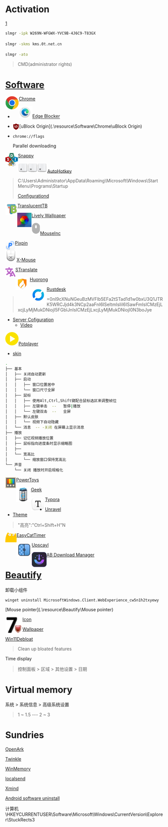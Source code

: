 



# Activation

[1](./images)

```bash
slmgr -ipk W269N-WFGWX-YVC9B-4J6C9-T83GX

slmgr -skms kms.0t.net.cn

slmgr -ato
```

>CMD(administrator rights)









# [Software](.\resource\Software)

<img src=".\images\chrome.webp" align="left" alt="chrome" style="zoom: 67%;" />[Chrome](.\resource\Software\Chrome)

- <img src=".\images\Edge Blocker.png" alt="Edge Blocker" style="zoom:15%;" />[Edge Blocker](https://www.sordum.org/9312/)

- <img src=".\images\uBlock Origin.png" align="left" alt="uBlock Origin" style="zoom:2%;" /> [uBlock Origin](.\resource\Software\Chrome\uBlock Origin)

- `chrome://flags`

  Parallel downloading





<img src=".\images\Snappy.png" align="left" alt="Snappy" style="zoom:53%;" />[Snappy](https://sdi-tool.org/download/)





<img src=".\images\ahp.png" alt="ahp" style="zoom:30%;" />[AutoHotkey](https://www.autohotkey.com/)

> C:\Users\Administrator\AppData\Roaming\Microsoft\Windows\Start Menu\Programs\Startup
>
> [Configurationd](.\resource\Software\AutoHotkey)



<img src=".\images\TranslucentTB.png" alt="TranslucentTB" align="left" style="zoom: 80%;" />[TranslucentTB](https://apps.microsoft.com/detail/9pf4kz2vn4w9?ocid=badge&rtc=1&hl=zh-cn&gl=HK)



<img src="./images/Lively Wallpaper.jpg" align="left" alt="Lively Wallpaper" style="zoom: 20%;" /> [Lively Wallpaper](https://apps.microsoft.com/detail/9ntm2qc6qws7?hl=en-US&gl=US)



<img src=".\images\MouseInc.png" alt="MouseInc" style="zoom:35%;" />[MouseInc](.\resource\Software\MouseInc)



<img src=".\images\pixpin.png" align="left" alt="pixpin" style="zoom:3%;" />[Pixpin](https://pixpinapp.com/)



<img src=".\images\X -Mouse .png" alt="X -Mouse " style="zoom: 16%;" />[X-Mouse](https://x-mouse-button-control.en.softonic.com/) 	 



<img src=".\images\STranslate.png" align="left" alt="STranslate" />[STranslate](https://github.com/ZGGSONG/STranslate/releases/)



<img src=".\images\huorong.png" align="left" alt="huorong" style="zoom:15%;" />[Huorong](https://www.huorong.cn/)



<img src=".\images\rustdesk.png" align="left" alt="rustdesk" style="zoom: 67%;" />[Rustdesk](https://github.com/rustdesk/rustdesk/releases/tag/1.3.1)

> =0nI9cXNuNGeuBzMVFlb5EFa2tSTad1d1w0bxU3Q1JTRK5WRCJjd4k3NCp2aaFnI6ISeltmIsIiI6ISawFmIsICMzEjLxcjLyMjMukDNiojI5FGblJnIsICMzEjLxcjLyMjMukDNiojI0N3boJye

- [Server Cofiguration](https://www.smianao.com/1291.html)
  - [Video](https://www.bilibili.com/video/BV1CTxee4Ei8/?spm_id_from=333.999.0.0)



<img src=".\images\potplayer.png" alt="potplayer" style="zoom:35%;" />[Potplayer](https://potplayer.io/?lang=zh_CN&utm_source=xinquji)

- [skin](.\resource\Software\Potplayer)

```bash
.
├── 基本
│   ├── 关闭自动更新
│   ├── 启动 
│   │   ├── 窗口位置居中
│   │   └── 窗口尺寸全屏
│   ├── 鼠标
│   │   ├── 使用Alt,Ctrl,Shift键配合鼠标选区来调整帧位
│   │   ├── 左键单击  --   暂停|播放
│   │   └── 左键双击  --   全屏
│   ├── 默认皮肤 
│   │   └── 视频下自动隐藏
│   └── 消息  -- -关闭 在屏幕上显示消息
├── 播放 
│   ├── 记忆视频播放位置
│   ├── 鼠标指向进度条时显示缩略图
│   ├── 
│   └── 宽高比
│       └── 缩放窗口保持宽高比
└── 声音
    └── 关闭 播放时开启规格化

```



<img src=".\images\PowerToys.jpg" align="left" alt="PowerToys" style="zoom:40%;" />[PowerToys](https://github.com/microsoft/PowerToys/releases/)



<img src=".\images\geek.png" align="left" alt="geek" style="zoom:73%;" />[Geek](https://geekuninstaller.com/)



<img src=".\images\typora.png" align="left" alt="typora" style="zoom:70%;" />[Typora](https://typora.io/)

- [Unravel](.\resource\Software\Typora)
- [Theme](https://github.com/vladelaina/Typora-Theme)

> "高亮":"Ctrl+Shift+H"N



<img src=".\images\EasyCattimers.png" align="left" alt="EasyCatTime" style="zoom:7%;" />[EasyCatTimer](https://github.com/xujiangjiang/Easy-Cat-Timer)





<img src=".\images\upscayl.png" align="left" alt="upscayl" />[Upscayl](https://github.com/upscayl/upscayl)







<img src="./images/AB Download Manager.png" alt="AB Download Manager" align = "left" style="zoom: 47%;" />[AB Download Manager](https://github.com/amir1376/ab-download-manager/releases/tag/v1.4.4)





# [Beautify](.\resource\Beautify)

卸载小组件

```
winget uninstall MicrosoftWindows.Client.WebExperience_cw5n1h2txyewy
```

[Mouse pointer](.\resource\Beautify\Mouse pointer)



<img src=".\images\7.png" align="left" alt="7" style="zoom: 20%;" />[Icon](.\resource\Beautify\Icon)



[Wallpaper](.\resource\Beautify\Wallpaper)





[Win11Debloat](https://github.com/Raphire/Win11Debloat)

> Clean up bloated features





Time display

> 控制面板 > 区域 > 其他设置 > 日期




# Virtual memory

系统 > 系统信息 > 高级系统设置

> 1 ~ 1.5  --- 2 ~ 3



# Sundries



[OpenArk](https://github.com/BlackINT3/OpenArk)

[Twinkle](https://github.com/xanderfrangos/twinkle-tray)

[WinMemory](https://github.com/IgorMundstein/WinMemoryCleaner)

[localsend](https://localsend.org/zh-CN/download)

[Xmind](https://www.123pan.com/?homeFilePath=5997681,6449044,6449050,10265386)

[Android software uninstall](.\resource\Software\安卓卸载软件)





计算机\HKEYCURRENTUSER\Software\Microsoft\Windows\CurrentVersion\Explorer\StuckRects3
